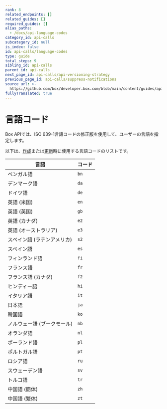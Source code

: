 ```yaml
---
rank: 8
related_endpoints: []
related_guides: []
required_guides: []
alias_paths:
  - /docs/api-language-codes
category_id: api-calls
subcategory_id: null
is_index: false
id: api-calls/language-codes
type: guide
total_steps: 9
sibling_id: api-calls
parent_id: api-calls
next_page_id: api-calls/api-versioning-strategy
previous_page_id: api-calls/suppress-notifications
source_url: >-
  https://github.com/box/developer.box.com/blob/main/content/guides/api-calls/language-codes.md
fullyTranslated: true
---
```

# 言語コード

Box APIでは、ISO 639-1言語コードの修正版を使用して、ユーザーの言語を指定します。

以下は、[作成][create_user]または[更新][update_user]時に使用する言語コードのリストです。

| 言語              | コード  |
| --------------- | ---- |
| ベンガル語           | `bn` |
| デンマーク語          | `da` |
| ドイツ語            | `de` |
| 英語 (米国)         | `en` |
| 英語 (英国)         | `gb` |
| 英語 (カナダ)        | `e2` |
| 英語 (オーストラリア)    | `e3` |
| スペイン語 (ラテンアメリカ) | `s2` |
| スペイン語           | `es` |
| フィンランド語         | `fi` |
| フランス語           | `fr` |
| フランス語 (カナダ)     | `f2` |
| ヒンディー語          | `hi` |
| イタリア語           | `it` |
| 日本語             | `ja` |
| 韓国語             | `ko` |
| ノルウェー語 (ブークモール) | `nb` |
| オランダ語           | `nl` |
| ポーランド語          | `pl` |
| ポルトガル語          | `pt` |
| ロシア語            | `ru` |
| スウェーデン語         | `sv` |
| トルコ語            | `tr` |
| 中国語 (簡体)        | `zh` |
| 中国語 (繁体)        | `zt` |

[create_user]: e://post_users#param-language

[update_user]: e://put_users_id#param-language